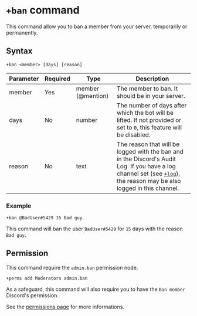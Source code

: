 # `+ban` command
This command allow you to ban a member from your server, temporarily or permanently.

## Syntax
```
+ban <member> [days] [reason]
```
Parameter | Required |        Type        | Description
----------|----------|--------------------|--------------------------------------------------
member    | Yes      | member (@mention)  | The member to ban. It should be in your server.
days      | No       | number             | The number of days after which the bot will be lifted. If not provided or set to `0`, this feature will be disabled.
reason    | No       | text               | The reason that will be logged with the ban and in the Discord's Audit Log. If you have a log channel set (see [`+log`](/commands/settings/log.md)), the reason may be also logged in this channel.

### Example
```
+ban @BadUser#5429 15 Bad guy
```
This command will ban the user `BadUser#5429` for `15` days with the reason `Bad guy`.

## Permission
This command require the `admin.ban` permission node.
```
+perms add Moderators admin.ban
```
As a safeguard, this command will also require you to have the `Ban member` Discord's permission.

See the [permissions page](/permissions.md) for more informations.
